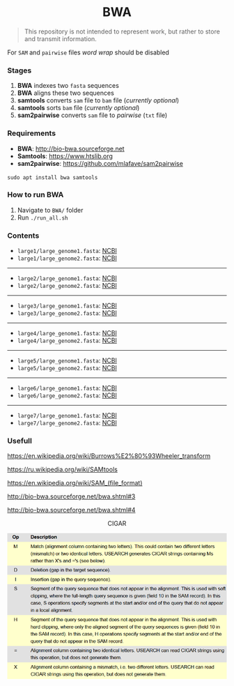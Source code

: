 <h1 align="center">BWA</h1>

> This repository is not intended to represent work, but rather to store and transmit information.

For `SAM` and `pairwise` files *word wrap* should be disabled


### Stages

1. **BWA** indexes two `fasta` sequences
2. **BWA** aligns these two sequences
3. **samtools** converts `sam` file to `bam` file (*currently optional*)
4. **samtools** sorts `bam` file (*currently optional*)
5. **sam2pairwise** converts `sam` file to *pairwise* (`txt` file)


### Requirements

- **BWA**: http://bio-bwa.sourceforge.net
- **Samtools**: https://www.htslib.org
- **sam2pairwise**: https://github.com/mlafave/sam2pairwise

`sudo apt install bwa samtools`


### How to run BWA

1. Navigate to `BWA/` folder
2. Run `./run_all.sh`

### Contents

- `large1/large_genome1.fasta`: [NCBI](https://www.ncbi.nlm.nih.gov/nuccore/CP003305.1)
- `large1/large_genome2.fasta`: [NCBI](https://www.ncbi.nlm.nih.gov/nuccore/CP000766.3)
---
- `large2/large_genome1.fasta`: [NCBI](https://www.ncbi.nlm.nih.gov/nuccore/NZ_CP009625.1)
- `large2/large_genome2.fasta`: [NCBI](https://www.ncbi.nlm.nih.gov/nuccore/NZ_CP007695.1)
---
- `large3/large_genome1.fasta`: [NCBI](https://www.ncbi.nlm.nih.gov/nuccore/NZ_CP009626.1)
- `large3/large_genome2.fasta`: [NCBI](https://www.ncbi.nlm.nih.gov/nuccore/NZ_CP007696.1)
---
- `large4/large_genome1.fasta`: [NCBI](https://www.ncbi.nlm.nih.gov/nuccore/CP002079)
- `large4/large_genome2.fasta`: [NCBI](https://www.ncbi.nlm.nih.gov/nuccore/AM040265.1)
---
- `large5/large_genome1.fasta`: [NCBI](https://www.ncbi.nlm.nih.gov/nuccore/864354655)
- `large5/large_genome2.fasta`: [NCBI](https://www.ncbi.nlm.nih.gov/nuccore/15603881)
---
- `large6/large_genome1.fasta`: [NCBI](https://www.ncbi.nlm.nih.gov/nuccore/134045046)
- `large6/large_genome2.fasta`: [NCBI](https://www.ncbi.nlm.nih.gov/nuccore/CP002913.1)
---
- `large7/large_genome1.fasta`: [NCBI](https://www.ncbi.nlm.nih.gov/nuccore/NC_015758.1)
- `large7/large_genome2.fasta`: [NCBI](https://www.ncbi.nlm.nih.gov/nuccore/NC_016946.1)


### Usefull

https://en.wikipedia.org/wiki/Burrows%E2%80%93Wheeler_transform

https://ru.wikipedia.org/wiki/SAMtools

https://en.wikipedia.org/wiki/SAM_(file_format)

http://bio-bwa.sourceforge.net/bwa.shtml#3

http://bio-bwa.sourceforge.net/bwa.shtml#4

<p align="center">CIGAR</p>

![](src/CIGAR.png)
